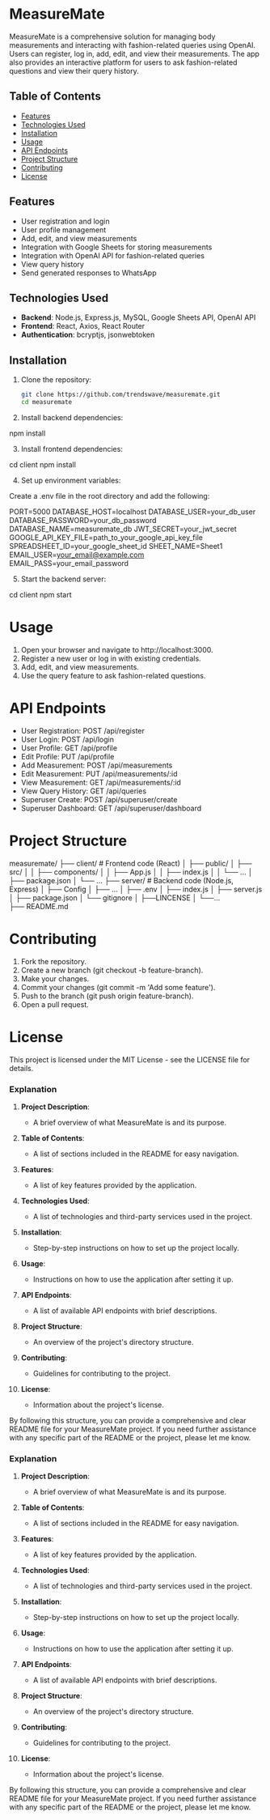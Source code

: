 # MeasureMate

MeasureMate is a comprehensive solution for managing body measurements and interacting with fashion-related queries using OpenAI. Users can register, log in, add, edit, and view their measurements. The app also provides an interactive platform for users to ask fashion-related questions and view their query history.

## Table of Contents
- [Features](#features)
- [Technologies Used](#technologies-used)
- [Installation](#installation)
- [Usage](#usage)
- [API Endpoints](#api-endpoints)
- [Project Structure](#project-structure)
- [Contributing](#contributing)
- [License](#license)

## Features
- User registration and login
- User profile management
- Add, edit, and view measurements
- Integration with Google Sheets for storing measurements
- Integration with OpenAI API for fashion-related queries
- View query history
- Send generated responses to WhatsApp

## Technologies Used
- **Backend**: Node.js, Express.js, MySQL, Google Sheets API, OpenAI API
- **Frontend**: React, Axios, React Router
- **Authentication**: bcryptjs, jsonwebtoken

## Installation
1. Clone the repository:
   ```sh
   git clone https://github.com/trendswave/measuremate.git
   cd measuremate

2. Install backend dependencies:

npm install

3. Install frontend dependencies:

cd client
npm install

4. Set up environment variables:

Create a .env file in the root directory and add the following:


PORT=5000
DATABASE_HOST=localhost
DATABASE_USER=your_db_user
DATABASE_PASSWORD=your_db_password
DATABASE_NAME=measuremate_db
JWT_SECRET=your_jwt_secret
GOOGLE_API_KEY_FILE=path_to_your_google_api_key_file
SPREADSHEET_ID=your_google_sheet_id
SHEET_NAME=Sheet1
EMAIL_USER=your_email@example.com
EMAIL_PASS=your_email_password

5. Start the backend server:

cd client
npm start

# Usage
1. Open your browser and navigate to http://localhost:3000.
2. Register a new user or log in with existing credentials.
3. Add, edit, and view measurements.
4. Use the query feature to ask fashion-related questions.

# API Endpoints
- User Registration: POST /api/register
- User Login: POST /api/login
- User Profile: GET /api/profile
- Edit Profile: PUT /api/profile
- Add Measurement: POST /api/measurements
- Edit Measurement: PUT /api/measurements/:id
- View Measurement: GET /api/measurements/:id
- View Query History: GET /api/queries
- Superuser Create: POST /api/superuser/create
- Superuser Dashboard: GET /api/superuser/dashboard

# Project Structure

measuremate/
├── client/                 # Frontend code (React)
│   ├── public/
│   ├── src/
│   │   ├── components/
│   │   ├── App.js
│   │   ├── index.js
│   │   └── ...
│   ├── package.json
│   └── ...
├── server/                 # Backend code (Node.js, Express)
│   ├── Config
│   ├── ...
│   ├── .env
│   ├── index.js
│   ├── server.js
│   ├── package.json
│   └── gitignore
│   ├──LINCENSE
│   └──...  
├── README.md


# Contributing
1. Fork the repository.
2. Create a new branch (git checkout -b feature-branch).
3. Make your changes.
4. Commit your changes (git commit -m 'Add some feature').
4. Push to the branch (git push origin feature-branch).
5. Open a pull request.

# License
This project is licensed under the MIT License - see the LICENSE file for details.


### Explanation

1. **Project Description**:
   - A brief overview of what MeasureMate is and its purpose.

2. **Table of Contents**:
   - A list of sections included in the README for easy navigation.

3. **Features**:
   - A list of key features provided by the application.

4. **Technologies Used**:
   - A list of technologies and third-party services used in the project.

5. **Installation**:
   - Step-by-step instructions on how to set up the project locally.

6. **Usage**:
   - Instructions on how to use the application after setting it up.

7. **API Endpoints**:
   - A list of available API endpoints with brief descriptions.

8. **Project Structure**:
   - An overview of the project's directory structure.

9. **Contributing**:
   - Guidelines for contributing to the project.

10. **License**:
    - Information about the project's license.

By following this structure, you can provide a comprehensive and clear README file for your MeasureMate project. If you need further assistance with any specific part of the README or the project, please let me know.
### Explanation

1. **Project Description**:
   - A brief overview of what MeasureMate is and its purpose.

2. **Table of Contents**:
   - A list of sections included in the README for easy navigation.

3. **Features**:
   - A list of key features provided by the application.

4. **Technologies Used**:
   - A list of technologies and third-party services used in the project.

5. **Installation**:
   - Step-by-step instructions on how to set up the project locally.

6. **Usage**:
   - Instructions on how to use the application after setting it up.

7. **API Endpoints**:
   - A list of available API endpoints with brief descriptions.

8. **Project Structure**:
   - An overview of the project's directory structure.

9. **Contributing**:
   - Guidelines for contributing to the project.

10. **License**:
    - Information about the project's license.

By following this structure, you can provide a comprehensive and clear README file for your MeasureMate project. If you need further assistance with any specific part of the README or the project, please let me know.